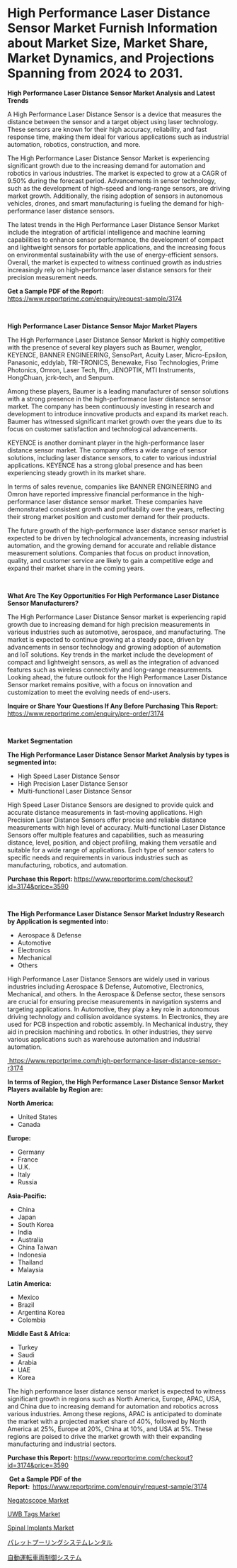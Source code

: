 <p><h1>High Performance Laser Distance Sensor Market Furnish Information about Market Size, Market Share, Market Dynamics, and Projections Spanning from 2024 to 2031.</h1></p><p><strong>High Performance Laser Distance Sensor Market Analysis and Latest Trends</strong></p>
<p><p>A High Performance Laser Distance Sensor is a device that measures the distance between the sensor and a target object using laser technology. These sensors are known for their high accuracy, reliability, and fast response time, making them ideal for various applications such as industrial automation, robotics, construction, and more.</p><p>The High Performance Laser Distance Sensor Market is experiencing significant growth due to the increasing demand for automation and robotics in various industries. The market is expected to grow at a CAGR of 9.50% during the forecast period. Advancements in sensor technology, such as the development of high-speed and long-range sensors, are driving market growth. Additionally, the rising adoption of sensors in autonomous vehicles, drones, and smart manufacturing is fueling the demand for high-performance laser distance sensors.</p><p>The latest trends in the High Performance Laser Distance Sensor Market include the integration of artificial intelligence and machine learning capabilities to enhance sensor performance, the development of compact and lightweight sensors for portable applications, and the increasing focus on environmental sustainability with the use of energy-efficient sensors. Overall, the market is expected to witness continued growth as industries increasingly rely on high-performance laser distance sensors for their precision measurement needs.</p></p>
<p><strong>Get a Sample PDF of the Report:&nbsp;</strong> <a href="https://www.reportprime.com/enquiry/request-sample/3174">https://www.reportprime.com/enquiry/request-sample/3174</a></p>
<p>&nbsp;</p>
<p><strong>High Performance Laser Distance Sensor Major Market Players</strong></p>
<p><p>The High Performance Laser Distance Sensor Market is highly competitive with the presence of several key players such as Baumer, wenglor, KEYENCE, BANNER ENGINEERING, SensoPart, Acuity Laser, Micro-Epsilon, Panasonic, eddylab, TRI-TRONICS, Benewake, Fiso Technologies, Prime Photonics, Omron, Laser Tech, Ifm, JENOPTIK, MTI Instruments, HongChuan, jcrk-tech, and Senpum.</p><p>Among these players, Baumer is a leading manufacturer of sensor solutions with a strong presence in the high-performance laser distance sensor market. The company has been continuously investing in research and development to introduce innovative products and expand its market reach. Baumer has witnessed significant market growth over the years due to its focus on customer satisfaction and technological advancements.</p><p>KEYENCE is another dominant player in the high-performance laser distance sensor market. The company offers a wide range of sensor solutions, including laser distance sensors, to cater to various industrial applications. KEYENCE has a strong global presence and has been experiencing steady growth in its market share.</p><p>In terms of sales revenue, companies like BANNER ENGINEERING and Omron have reported impressive financial performance in the high-performance laser distance sensor market. These companies have demonstrated consistent growth and profitability over the years, reflecting their strong market position and customer demand for their products.</p><p>The future growth of the high-performance laser distance sensor market is expected to be driven by technological advancements, increasing industrial automation, and the growing demand for accurate and reliable distance measurement solutions. Companies that focus on product innovation, quality, and customer service are likely to gain a competitive edge and expand their market share in the coming years.</p></p>
<p>&nbsp;</p>
<p><strong>What Are The Key Opportunities For High Performance Laser Distance Sensor Manufacturers?</strong></p>
<p><p>The High Performance Laser Distance Sensor market is experiencing rapid growth due to increasing demand for high precision measurements in various industries such as automotive, aerospace, and manufacturing. The market is expected to continue growing at a steady pace, driven by advancements in sensor technology and growing adoption of automation and IoT solutions. Key trends in the market include the development of compact and lightweight sensors, as well as the integration of advanced features such as wireless connectivity and long-range measurements. Looking ahead, the future outlook for the High Performance Laser Distance Sensor market remains positive, with a focus on innovation and customization to meet the evolving needs of end-users.</p></p>
<p><strong>Inquire or Share Your Questions If Any Before Purchasing This Report:</strong> <a href="https://www.reportprime.com/enquiry/pre-order/3174">https://www.reportprime.com/enquiry/pre-order/3174</a></p>
<p>&nbsp;</p>
<p><strong>Market Segmentation</strong></p>
<p><strong>The High Performance Laser Distance Sensor Market Analysis by types is segmented into:</strong></p>
<p><ul><li>High Speed Laser Distance Sensor</li><li>High Precision Laser Distance Sensor</li><li>Multi-functional Laser Distance Sensor</li></ul></p>
<p><p>High Speed Laser Distance Sensors are designed to provide quick and accurate distance measurements in fast-moving applications. High Precision Laser Distance Sensors offer precise and reliable distance measurements with high level of accuracy. Multi-functional Laser Distance Sensors offer multiple features and capabilities, such as measuring distance, level, position, and object profiling, making them versatile and suitable for a wide range of applications. Each type of sensor caters to specific needs and requirements in various industries such as manufacturing, robotics, and automation.</p></p>
<p><strong>Purchase this Report:&nbsp;</strong><a href="https://www.reportprime.com/checkout?id=3174&price=3590">https://www.reportprime.com/checkout?id=3174&price=3590</a></p>
<p>&nbsp;</p>
<p><strong>The High Performance Laser Distance Sensor Market Industry Research by Application is segmented into:</strong></p>
<p><ul><li>Aerospace & Defense</li><li>Automotive</li><li>Electronics</li><li>Mechanical</li><li>Others</li></ul></p>
<p><p>High Performance Laser Distance Sensors are widely used in various industries including Aerospace & Defense, Automotive, Electronics, Mechanical, and others. In the Aerospace & Defense sector, these sensors are crucial for ensuring precise measurements in navigation systems and targeting applications. In Automotive, they play a key role in autonomous driving technology and collision avoidance systems. In Electronics, they are used for PCB inspection and robotic assembly. In Mechanical industry, they aid in precision machining and robotics. In other industries, they serve various applications such as warehouse automation and industrial automation.</p></p>
<p><a href="https://www.reportprime.com/high-performance-laser-distance-sensor-r3174">&nbsp;https://www.reportprime.com/high-performance-laser-distance-sensor-r3174</a></p>
<p><strong>In terms of Region, the High Performance Laser Distance Sensor Market Players available by Region are:</strong></p>
<p>
    <p> <strong> North America: </strong>
        <ul>
            <li>United States</li>
            <li>Canada</li>
        </ul>
        </p> 
    <p> <strong> Europe: </strong>
        <ul>
            <li>Germany</li>
            <li>France</li>
            <li>U.K.</li>
            <li>Italy</li>
            <li>Russia</li>
        </ul>
        </p> 
    <p> <strong> Asia-Pacific: </strong>
        <ul>
            <li>China</li>
            <li>Japan</li>
            <li>South Korea</li>
            <li>India</li>
            <li>Australia</li>
            <li>China Taiwan</li>
            <li>Indonesia</li>
            <li>Thailand</li>
            <li>Malaysia</li>
        </ul>
        </p> 
    <p> <strong> Latin America: </strong>
        <ul>
            <li>Mexico</li>
            <li>Brazil</li>
            <li>Argentina Korea</li>
            <li>Colombia</li>
        </ul>
        </p> 
    <p> <strong> Middle East & Africa: </strong>
        <ul>
            <li>Turkey</li>
            <li>Saudi</li>
            <li>Arabia</li>
            <li>UAE</li>
            <li>Korea</li>
        </ul>
    </p>
    </p>
<p><p>The high performance laser distance sensor market is expected to witness significant growth in regions such as North America, Europe, APAC, USA, and China due to increasing demand for automation and robotics across various industries. Among these regions, APAC is anticipated to dominate the market with a projected market share of 40%, followed by North America at 25%, Europe at 20%, China at 10%, and USA at 5%. These regions are poised to drive the market growth with their expanding manufacturing and industrial sectors.</p></p>
<p><strong>Purchase this Report: </strong><a href="https://www.reportprime.com/checkout?id=3174&price=3590">https://www.reportprime.com/checkout?id=3174&price=3590</a></p>
<p>&nbsp;<strong>Get a Sample PDF of the Report:&nbsp;&nbsp;</strong><a href="https://www.reportprime.com/enquiry/request-sample/3174">https://www.reportprime.com/enquiry/request-sample/3174</a></p>
<p><strong></strong></p>
<p><p><a href="https://medium.com/@goldapearce28ryuytr/negatoscope-market-size-market-segmentation-market-trends-and-growth-analysis-forecast-till-2031-290605d080e1">Negatoscope Market</a></p><p><a href="https://github.com/mbisetmhermsr/Market-Research-Report-List-3/blob/main/uwb-tags-market.md">UWB Tags Market</a></p><p><a href="https://medium.com/@alanpeterson1911/spinal-implants-market-size-share-growth-and-market-analysis-by-type-by-application-open-spine-6c9951f26baf">Spinal Implants Market</a></p><p><a href="https://github.com/LeoraEber/Market-Research-Report-List-2/blob/main/594496283242.md">パレットプーリングシステムレンタル</a></p><p><a href="https://github.com/tubbs463/Market-Research-Report-List-3/blob/main/466878683241.md">自動運転車両制御システム</a></p></p>